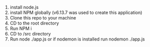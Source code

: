 1. install node.js
2. install NPM globally (v6.13.7 was used to create this application)
3. Clone this repo to your machine
4. CD to the root directory
5. Run NPM i
6. CD to /src directory
7. Run node ./app.js or if nodemon is installed run nodemon ./app.js
